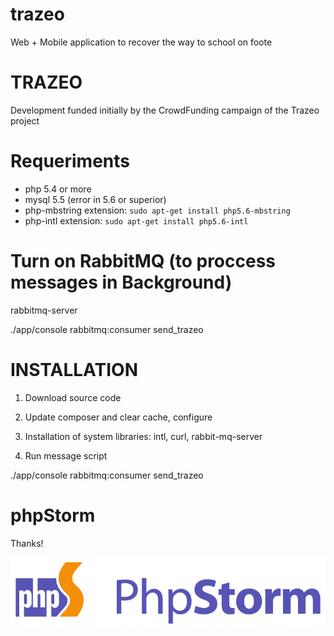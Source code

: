 trazeo
======

Web + Mobile application to recover the way to school on foote

TRAZEO
======
Development funded initially by the CrowdFunding campaign of the Trazeo project

Requeriments
============
- php 5.4 or more
- mysql 5.5 (error in 5.6 or superior)
- php-mbstring extension: ```sudo apt-get install php5.6-mbstring```
- php-intl extension: ```sudo apt-get install php5.6-intl```

Turn on RabbitMQ (to proccess messages in Background)
=====================================================

rabbitmq-server 

./app/console rabbitmq:consumer send_trazeo

INSTALLATION
============

1. Download source code

2. Update composer and clear cache, configure

3. Installation of system libraries: intl, curl, rabbit-mq-server

4. Run message script

./app/console rabbitmq:consumer send_trazeo

phpStorm
========

Thanks!

![Image of PHPStorm](phpstorm_logo_png.png)
